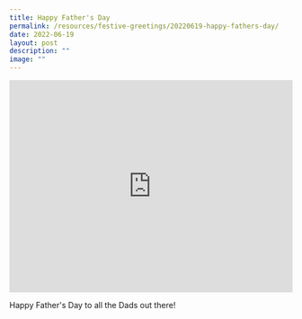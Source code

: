 ```yaml
---
title: Happy Father's Day
permalink: /resources/festive-greetings/20220619-happy-fathers-day/
date: 2022-06-19
layout: post
description: ""
image: ""
---
```

<iframe allow="autoplay; clipboard-write; encrypted-media; picture-in-picture; web-share" allowfullscreen="true" frameborder="0" scrolling="no" style="aspect-ratio: 4 / 3; border: none; overflow: hidden; width: 100%; height: auto" src="https://www.facebook.com/plugins/video.php?height=420&amp;href=https%3A%2F%2Fwww.facebook.com%2Falpshealthcaresupplychain%2Fvideos%2F1220745315348471%2F&amp;show_text=false&amp;width=560&amp;t=0">
</iframe>

Happy Father's Day to all the Dads out there!